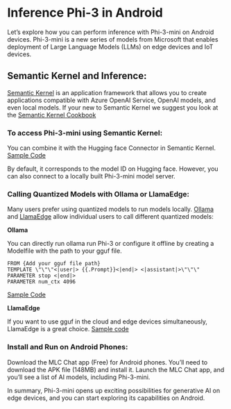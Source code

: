 # **Inference Phi-3 in Android**

Let’s explore how you can perform inference with Phi-3-mini on Android devices. Phi-3-mini is a new series of models from Microsoft that enables deployment of Large Language Models (LLMs) on edge devices and IoT devices. 

## Semantic Kernel and Inference:
[Semantic Kernel](https://github.com/microsoft/semantic-kernel) is an application framework that allows you to create applications compatible with Azure OpenAI Service, OpenAI models, and even local models. If your new to Semantic Kernel we suggest you look at the [Semantic Kernel Cookbook](https://github.com/microsoft/SemanticKernelCookBook)

### To access Phi-3-mini using Semantic Kernel:
You can combine it with the Hugging face Connector in Semantic Kernel. [Sample Code](https://github.com/Azure-Samples/Phi-3MiniSamples/tree/main/semantickernel)

By default, it corresponds to the model ID on Hugging face. However, you can also connect to a locally built Phi-3-mini model server.

### Calling Quantized Models with Ollama or LlamaEdge:

Many users prefer using quantized models to run models locally.
[Ollama](https://ollama.com/) and [LlamaEdge](https://llamaedge.com) allow individual users to call different quantized models:

**Ollama**

You can directly run ollama run Phi-3 or configure it offline by creating a Modelfile with the path to your gguf file.

```
FROM {Add your gguf file path}
TEMPLATE \"\"\"<|user|> {{.Prompt}}<|end|> <|assistant|>\"\"\"
PARAMETER stop <|end|>
PARAMETER num_ctx 4096

```
[Sample Code](https://github.com/Azure-Samples/Phi-3MiniSamples/tree/main/ollama)

**LlamaEdge** 

If you want to use gguf in the cloud and edge devices simultaneously, LlamaEdge is a great choice.
[Sample code](https://github.com/Azure-Samples/Phi-3MiniSamples/tree/main/wasm)

### Install and Run on Android Phones:
Download the MLC Chat app (Free) for Android phones.
You’ll need to download the APK file (148MB) and install it.
Launch the MLC Chat app, and you’ll see a list of AI models, including Phi-3-mini.

In summary, Phi-3-mini opens up exciting possibilities for generative AI on edge devices, and you can start exploring its capabilities on Android.